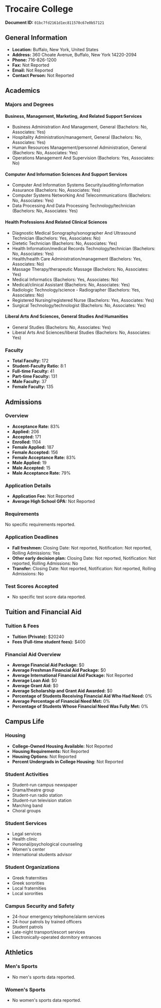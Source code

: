 # Trocaire College

**Document ID:** `01bc7fd2161d1ec811570c67e0b57121`

## General Information

- **Location:** Buffalo, New York, United States
- **Address:** 360 Choate Avenue, Buffalo, New York 14220-2094
- **Phone:** 716-826-1200
- **Fax:** Not Reported
- **Email:** Not Reported
- **Contact Person:** Not Reported

## Academics

### Majors and Degrees

#### Business, Management, Marketing, And Related Support Services

- Business Administration And Management, General (Bachelors: No, Associates: Yes)
- Hospitality Administration/management, General (Bachelors: No, Associates: Yes)
- Human Resources Management/personnel Administration, General (Bachelors: No, Associates: Yes)
- Operations Management And Supervision (Bachelors: Yes, Associates: No)

#### Computer And Information Sciences And Support Services

- Computer And Information Systems Security/auditing/information Assurance (Bachelors: No, Associates: Yes)
- Computer Systems Networking And Telecommunications (Bachelors: No, Associates: Yes)
- Data Processing And Data Processing Technology/technician (Bachelors: No, Associates: Yes)

#### Health Professions And Related Clinical Sciences

- Diagnostic Medical Sonography/sonographer And Ultrasound Technician (Bachelors: Yes, Associates: No)
- Dietetic Technician (Bachelors: No, Associates: Yes)
- Health Information/medical Records Technology/technician (Bachelors: No, Associates: Yes)
- Health/health Care Administration/management (Bachelors: Yes, Associates: No)
- Massage Therapy/therapeutic Massage (Bachelors: No, Associates: Yes)
- Medical Informatics (Bachelors: Yes, Associates: No)
- Medical/clinical Assistant (Bachelors: No, Associates: Yes)
- Radiologic Technology/science - Radiographer (Bachelors: Yes, Associates: No)
- Registered Nursing/registered Nurse (Bachelors: Yes, Associates: Yes)
- Surgical Technology/technologist (Bachelors: No, Associates: Yes)

#### Liberal Arts And Sciences, General Studies And Humanities

- General Studies (Bachelors: No, Associates: Yes)
- Liberal Arts And Sciences/liberal Studies (Bachelors: No, Associates: Yes)

### Faculty

- **Total Faculty:** 172
- **Student-Faculty Ratio:** 8:1
- **Full-time Faculty:** 41
- **Part-time Faculty:** 131
- **Male Faculty:** 37
- **Female Faculty:** 135

## Admissions

### Overview

- **Acceptance Rate:** 83%
- **Applied:** 206
- **Accepted:** 171
- **Enrolled:** 1104
- **Female Applied:** 187
- **Female Accepted:** 156
- **Female Acceptance Rate:** 83%
- **Male Applied:** 19
- **Male Accepted:** 15
- **Male Acceptance Rate:** 79%

### Application Details

- **Application Fee:** Not Reported
- **Average High School GPA:** Not Reported

### Requirements

No specific requirements reported.

### Application Deadlines

- **Fall freshmen:** Closing Date: Not reported, Notification: Not reported, Rolling Admissions: Yes
- **Other early decision plan:** Closing Date: Not reported, Notification: Not reported, Rolling Admissions: No
- **Transfer:** Closing Date: Not reported, Notification: Not reported, Rolling Admissions: No

### Test Scores Accepted

- No specific test score data reported.

## Tuition and Financial Aid

### Tuition & Fees

- **Tuition (Private):** $20240
- **Fees (Full-time student fees):** $400

### Financial Aid Overview

- **Average Financial Aid Package:** $0
- **Average Freshman Financial Aid Package:** $0
- **Average International Financial Aid Package:** Not Reported
- **Average Loan Aid:** $0
- **Average Grant Aid:** $0
- **Average Scholarship and Grant Aid Awarded:** $0
- **Percentage of Students Receiving Financial Aid Who Had Need:** 0%
- **Average Percentage of Financial Need Met:** 0%
- **Percentage of Students Whose Financial Need Was Fully Met:** 0%

## Campus Life

### Housing

- **College-Owned Housing Available:** Not Reported
- **Housing Requirements:** Not Reported
- **Housing Options:** Not Reported
- **Percent Undergrads in College Housing:** Not Reported

### Student Activities

- Student-run campus newspaper
- Drama/theatre group
- Student-run radio station
- Student-run television station
- Marching band
- Choral groups

### Student Services

- Legal services
- Health clinic
- Personal/psychological counseling
- Women's center
- International students advisor

### Student Organizations

- Greek fraternities
- Greek sororities
- Local fraternities
- Local sororities

### Campus Security and Safety

- 24-hour emergency telephone/alarm services
- 24-hour patrols by trained officers
- Student patrols
- Late-night transport/escort services
- Electronically-operated dormitory entrances

## Athletics

### Men's Sports

- No men's sports data reported.

### Women's Sports

- No women's sports data reported.

